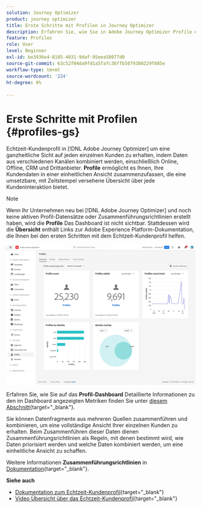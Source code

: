 ```yaml
---
solution: Journey Optimizer
product: journey optimizer
title: Erste Schritte mit Profilen in Journey Optimizer
description: Erfahren Sie, wie Sie in Adobe Journey Optimizer Profile erstellen und verwalten.
feature: Profiles
role: User
level: Beginner
exl-id: be3936e4-8185-4031-9daf-95eea58077d0
source-git-commit: 63c52f04da9fd1a5fafc36ffb5079380229f885e
workflow-type: tm+mt
source-wordcount: '224'
ht-degree: 0%

---
```


# Erste Schritte mit Profilen {#profiles-gs}

Echtzeit-Kundenprofil in [!DNL Adobe Journey Optimizer] um eine ganzheitliche Sicht auf jeden einzelnen Kunden zu erhalten, indem Daten aus verschiedenen Kanälen kombiniert werden, einschließlich Online, Offline, CRM und Drittanbieter. **Profile** ermöglicht es Ihnen, Ihre Kundendaten in einer einheitlichen Ansicht zusammenzufassen, die eine umsetzbare, mit Zeitstempel versehene Übersicht über jede Kundeninteraktion bietet.

>[!NOTE]
>
>Wenn Ihr Unternehmen neu bei [!DNL Adobe Journey Optimizer] und noch keine aktiven Profil-Datensätze oder Zusammenführungsrichtlinien erstellt haben, wird die **Profile** Das Dashboard ist nicht sichtbar. Stattdessen wird die **Übersicht** enthält Links zur Adobe Experience Platform-Dokumentation, die Ihnen bei den ersten Schritten mit dem Echtzeit-Kundenprofil helfen.

![](assets/profiles-home.png)

Erfahren Sie, wie Sie auf das **Profil-Dashboard** Detaillierte Informationen zu den im Dashboard angezeigten Metriken finden Sie unter [diesem Abschnitt](https://experienceleague.adobe.com/docs/experience-platform/profile/ui/user-guide.html){target=&quot;_blank&quot;}.

Sie können Datenfragmente aus mehreren Quellen zusammenführen und kombinieren, um eine vollständige Ansicht Ihrer einzelnen Kunden zu erhalten. Beim Zusammenführen dieser Daten dienen Zusammenführungsrichtlinien als Regeln, mit denen bestimmt wird, wie Daten priorisiert werden und welche Daten kombiniert werden, um eine einheitliche Ansicht zu schaffen.

Weitere Informationen **Zusammenführungsrichtlinien** in [Dokumentation](https://experienceleague.adobe.com/docs/experience-platform/profile/merge-policies/ui-guide.html){target=&quot;_blank&quot;}.

**Siehe auch**

* [Dokumentation zum Echtzeit-Kundenprofil](https://experienceleague.adobe.com/docs/experience-platform/query/home.html){target=&quot;_blank&quot;}
* [Video Übersicht über das Echtzeit-Kundenprofil](https://experienceleague.adobe.com/docs/experience-platform/profile/home.html){target=&quot;_blank&quot;}
